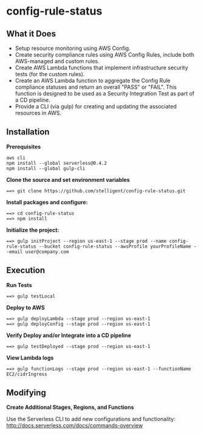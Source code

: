 # config-rule-status

## What it Does
- Setup resource monitoring using AWS Config.
- Create security compliance rules using AWS Config Rules, include both AWS-managed and custom rules.
- Create AWS Lambda functions that implement infrastructure security tests (for the custom rules).
- Create an AWS Lambda function to aggregate the Config Rule compliance statuses and return an overall "PASS" or "FAIL".  This function is designed to be used as a Security Integration Test as part of a CD pipeline.
- Provide a CLI (via gulp) for creating and updating the associated resources in AWS.

## Installation
**Prerequisites**
```
aws cli
npm install --global serverless@0.4.2
npm install --global gulp-cli

```

**Clone the source and set environment variables**
```
==> git clone https://github.com/stelligent/config-rule-status.git
```

**Install packages and configure:**
```
==> cd config-rule-status
==> npm install
```

**Initialize the project:**
```
==> gulp initProject --region us-east-1 --stage prod --name config-rule-status --bucket config-rule-status --awsProfile yourProfileName --email user@company.com
```

## Execution

**Run Tests**
```
==> gulp testLocal
```

**Deploy to AWS**
```
==> gulp deployLambda --stage prod --region us-east-1
==> gulp deployConfig --stage prod --region us-east-1
```

**Verify Deploy and/or Integrate into a CD pipeline**
```
==> gulp testDeployed --stage prod --region us-east-1
```

**View Lambda logs**
```
==> gulp functionLogs --stage prod --region us-east-1 --functionName EC2/cidrIngress
```

## Modifying

**Create Additional Stages, Regions, and Functions**

Use the Serverless CLI to add new configurations and functionality:
http://docs.serverless.com/docs/commands-overview

